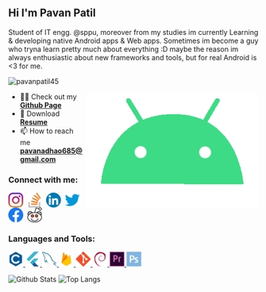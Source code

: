 <!--[![MasterHead](https://media-exp1.licdn.com/dms/image/C4E16AQF-YdClTtUhMg/profile-displaybackgroundimage-shrink_350_1400/0?e=1609372800&v=beta&t=6E5tCS27PQAir7y2vnMPjAmQe85xrTOIVUQT1A72gC0)](https://pavanpatil45.github.io/P4V4N-Page)-->
## Hi I'm Pavan Patil <!--<img src="https://user-images.githubusercontent.com/1303154/88677602-1635ba80-d120-11ea-84d8-d263ba5fc3c0.gif" width="28px" alt="hi">-->
<!--<h1 align="center">Hi 👋, I'm P4V4N</h1>-->
Student of IT engg. @sppu, moreover from my studies im currently Learning & developing native Android apps & Web apps. Sometimes im become a guy who tryna learn pretty much about everything :D maybe the reason im always enthusiastic about new frameworks and tools, but for real Android is <3 for me.

<p align="left"> <img src="https://komarev.com/ghpvc/?username=pavanpatil45&label=Profile%20views&color=129e00&style=plastic" alt="pavanpatil45" /> </p>
<img align="right" alt="Coding" width="350" src="./g8.gif">
<!--https://cdn.dribbble.com/users/2646423/screenshots/5507196/computer.gif">-->

- 👨‍💻 Check out my [**Github Page**](https://pavanpatil45.github.io)
- 📃 Download [**Resume**](https://drive.google.com/file/d/13AUfOhuV-YQPLMG2MGtasFch4W48SKKD/view?usp=sharing)
- 📫 How to reach me **pavanadhao685@gmail.com**

<h3 align="left">Connect with me:</h3>
<p align="left">
  
<a href="https://instagram.com/p4v4n" target="blank"><img align="center" src="/connect with me/insta.png" alt="instagram" width="30" /></a>&nbsp;
<a href="https://stackoverflow.com/users/14926087/pavan-patil?tab=profile " target="blank"><img align="center" src="/connect with me/stack.svg" alt="stack-overflow" height="30" width="30" /></a>&nbsp;
<a href="https://linkedin.com/in/pavan-patil-445a33150" target="blank"><img align="center" src="/connect with me/linkedin.webp" alt="linkedin" height="30" width="30" /></a>&nbsp;
<a href="https://twitter.com/pavanpatil45" target="blank"><img align="center" src="/connect with me/twitter.png" alt="twitter" width="30" /></a>&nbsp;
<a href="https://facebook.com/pavanpatil450" target="blank"><img align="center" src="/connect with me/facebook.webp" alt="facebook" height="30" width="30" /></a>&nbsp;
<a href="https://www.reddit.com/user/p4v4n_45" target="blank"><img align="center" src="/connect with me/reddit.svg" alt="reddit" width="30" /></a>&nbsp;
</p>
<h3 align="left">Languages and Tools:</h3>
<p align="left"> 
<!--<a href="https://www.oracle.com/in/java/" target="_blank"> <img src="/tools used/java.svg" alt="java" width="30" height="30"/> </a>-->
<!--<a href="https://www.python.org/" target="_blank"> <img src="/tools used/python.svg" alt="python" width="30" height="30"/> </a>-->
<a href="https://www.cprogramming.com/" target="_blank"> <img src="/tools used/c.svg" alt="c" width="30" height="30"/> </a> 
<a href="https://flutter.dev" target="_blank"> <img src="/tools used/flutter.svg" alt="flutter" width="30" height="30"/> </a> 
<a href="https://www.mysql.com/" target="_blank"> <img src="/tools used/mysql.svg" alt="mysql" width="30" height="30"/> </a> 
<a href="https://www.firebase.com/" target="_blank"> <img src="/tools used/firebase.png" alt="mysql" width="30" height="30"/> </a> 
<a href="https://git-scm.com/" target="_blank"> <img src="/tools used/git.svg" alt="git" width="30" height="30"/> </a> 
<a href="https://www.debian.org/" target="_blank"> <img src="/tools used/debian.svg" alt="debian" width="30" height="30"/> </a>
<a href="https://www.adobe.com/in/products/premiere.html" target="_blank"> <img src="/tools used/premier.svg" alt="premierpro" width="30" height="30"/> </a>
<a href="https://www.adobe.com/in/products/photoshop.html" target="_blank"> <img src="/tools used/photoshop.svg" alt="photoshop" width="30" height="30"/> </a>

![Github Stats](https://github-readme-stats.vercel.app/api?username=pavanpatil45&count_private=true&show_icons=true&include_all_commits=true&theme=vue-dark)
![Top Langs](https://github-readme-stats.vercel.app/api/top-langs/?username=pavanpatil45&hide=TeX&layout=compact&theme=vue-dark)

<!--&theme=vue-dark-->
